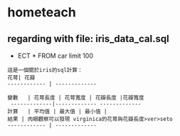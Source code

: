 # hometeach
## regarding with file: iris_data_cal.sql
* ECT * FROM car limit 100
```
這是一個關於iris的sql計算：
花萼| 花瓣
------------ | -------------

變數   | 花萼長度 | 花萼寬度 | 花瓣長度 |花瓣寬度
 -------------|------------- -------------
計算   | 平均值 | 最大值 | 最小值 | 
結果 | 肉眼觀察可以發現 virginica的花萼與花瓣長度>ver>seto
------------ | -------------
